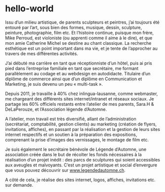 # hello-world

Issu d’un milieu artistique, de parents sculpteurs et peintres, j’ai toujours été entouré par l’art, sous bien des formes, musique, dessin, sculpture, peinture, photographie, film etc. Et l’histoire continue, puisque mon frère, Mike Perroud, est violoniste (ou apprenti comme il aime à le dire), et que mon amie Catherine Michel se destine au chant classique. La recherche esthétique est un point important dans ma vie, et je tente de l’approcher au travers de mes différentes activités.

J’ai débuté ma carrière en tant que réceptionniste d’un hôtel, puis ai pris pied dans l’entreprise familiale en tant que secrétaire, me formant parallèlement au codage et au webdesign en autodidacte. Titulaire d’un diplôme de commerce ainsi que d’un diplôme en Communication et Marketing, je suis devenu un peu « multi-task ».

Depuis 2011, je travaille à 40% chez inlingua-lausanne, comme webmaster, me chargeant des différents sites internet/intranet et réseaux sociaux. Je partage les 60% officiels restants entre l’atelier de mes parents, Sara.H & DeLaPerouze, et l’Association légende d’Automne.

A l’atelier, mon travail est très diversifié, allant de l’administration (secrétariat, comptabilité, gestion clients) au marketing (création de flyers, invitations, affiches), en passant par la réalisation et la gestion de leurs sites internet respectifs et un soutien à la préparation des expositions, comprenant la prise d’images des vernissages, le montage de film etc.

Je suis également le secrétaire bénévole de Légende d’Automne, une association créée dans le but de récolter les fonds nécessaires à la réalisation d’un projet inédit : des parcs de sculptures qui soient accessibles aux aveugles et malvoyants. C’est un projet artistique et social d’envergure que vous pouvez découvrir sur www.legendedautomne.ch.

A côté de cela, je réalise des sites internet, logos, affiches, invitations etc. sur demande.
